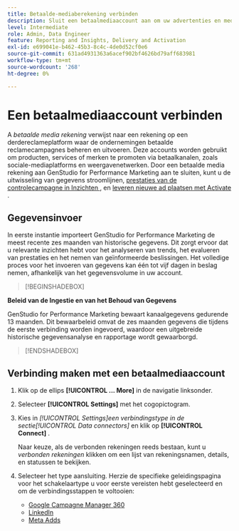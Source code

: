 ```yaml
---
title: Betaalde-mediaberekening verbinden
description: Sluit een betaalmediaaccount aan om uw advertenties en media te activeren en te controleren met Adobe GenStudio for Performance Marketing.
level: Intermediate
role: Admin, Data Engineer
feature: Reporting and Insights, Delivery and Activation
exl-id: e699041e-b462-45b3-8c4c-4de0d52cf0e6
source-git-commit: 631ad4931363a6acef902bf4626bd79aff683981
workflow-type: tm+mt
source-wordcount: '268'
ht-degree: 0%

---
```


# Een betaalmediaaccount verbinden

A _betaalde media rekening_ verwijst naar een rekening op een derdereclameplatform waar de ondernemingen betaalde reclamecampagnes beheren en uitvoeren. Deze accounts worden gebruikt om producten, services of merken te promoten via betaalkanalen, zoals sociale-mediaplatforms en weergavenetwerken. Door een betaalde media rekening aan GenStudio for Performance Marketing aan te sluiten, kunt u de uitwisseling van gegevens stroomlijnen, [ prestaties van de controlecampagne in Inzichten ](/help/user-guide/insights/overview.md), en [ leveren nieuwe ad plaatsen met Activate ](/help/user-guide/activation/overview.md).

## Gegevensinvoer

In eerste instantie importeert GenStudio for Performance Marketing de meest recente zes maanden van historische gegevens. Dit zorgt ervoor dat u relevante inzichten hebt voor het analyseren van trends, het evalueren van prestaties en het nemen van geïnformeerde beslissingen. Het volledige proces voor het invoeren van gegevens kan één tot vijf dagen in beslag nemen, afhankelijk van het gegevensvolume in uw account.

>[!BEGINSHADEBOX]

**Beleid van de Ingestie en van het Behoud van Gegevens**

GenStudio for Performance Marketing bewaart kanaalgegevens gedurende 13 maanden. Dit bewaarbeleid omvat de zes maanden gegevens die tijdens de eerste verbinding worden ingevoerd, waardoor een uitgebreide historische gegevensanalyse en rapportage wordt gewaarborgd.

>[!ENDSHADEBOX]


## Verbinding maken met een betaalmediaaccount

1. Klik op de ellips **[!UICONTROL ... More]** in de navigatie linksonder.

1. Selecteer **[!UICONTROL Settings]** met het cogopictogram.

1. Kies in _[!UICONTROL Settings]_een verbindingstype in de sectie_[!UICONTROL Data connectors]_ en klik op **[!UICONTROL Connect]** .

   Naar keuze, als de verbonden rekeningen reeds bestaan, kunt u _verbonden rekeningen_ klikken om een lijst van rekeningsnamen, details, en statussen te bekijken.

1. Selecteer het type aansluiting. Herzie de specifieke geleidingspagina voor het schakelaartype u voor eerste vereisten hebt geselecteerd en om de verbindingsstappen te voltooien:

   - [Google Campagne Manager 360](google-cm360.md)
   - [LinkedIn](linkedin-ads.md)
   - [Meta Adds](meta-ads.md)
